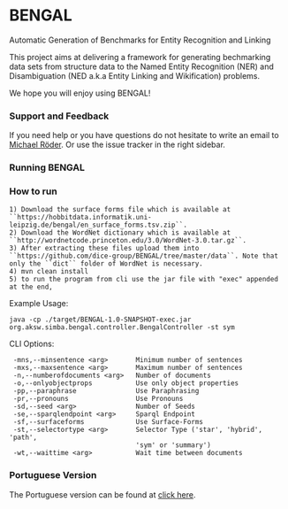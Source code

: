 # BENGAL
Automatic Generation of Benchmarks for Entity Recognition and Linking

This project aims at delivering a framework for generating bechmarking data sets from structure data to the Named Entity Recognition (NER) and Disambiguation (NED a.k.a Entity Linking and Wikification) problems.

We hope you will enjoy using BENGAL!

### Support and Feedback
If you need help or you have questions do not hesitate to write an email to  <a href="mailto:michael.roeder@uni-paderborn.de"> Michael Röder</a>. Or use the issue tracker in the right sidebar.

### Running BENGAL

### How to run
```
1) Download the surface forms file which is available at ``https://hobbitdata.informatik.uni-leipzig.de/bengal/en_surface_forms.tsv.zip``.
2) Download the WordNet dictionary which is available at ``http://wordnetcode.princeton.edu/3.0/WordNet-3.0.tar.gz``.
3) After extracting these files upload them into ``https://github.com/dice-group/BENGAL/tree/master/data``. Note that only the ``dict`` folder of WordNet is necessary. 
4) mvn clean install
5) to run the program from cli use the jar file with "exec" appended at the end,
```
Example Usage:
```
java -cp ./target/BENGAL-1.0-SNAPSHOT-exec.jar org.aksw.simba.bengal.controller.BengalController -st sym
```
CLI Options:
```
 -mns,--minsentence <arg>       Minimum number of sentences
 -mxs,--maxsentence <arg>       Maximum number of sentences
 -n,--numberofdocuments <arg>   Number of documents
 -o,--onlyobjectprops           Use only object properties
 -pp,--paraphrase               Use Paraphrasing
 -pr,--pronouns                 Use Pronouns
 -sd,--seed <arg>               Number of Seeds
 -se,--sparqlendpoint <arg>     Sparql Endpoint
 -sf,--surfaceforms             Use Surface-Forms
 -st,--selectortype <arg>       Selector Type ('star', 'hybrid', 'path',
                                'sym' or 'summary')
 -wt,--waittime <arg>           Wait time between documents
```
### Portuguese Version

The Portuguese version can be found at <a href=https://github.com/dice-group/BENGAL/tree/portuguese>click here</a>.
